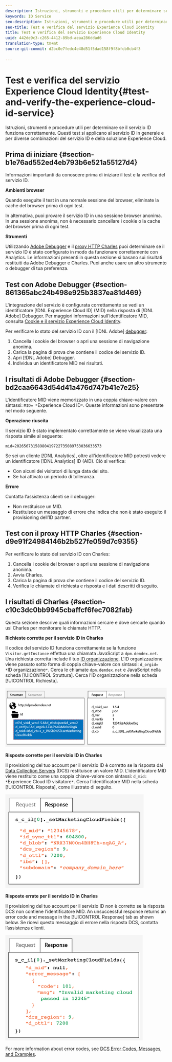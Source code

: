 ```yaml
---
description: Istruzioni, strumenti e procedure utili per determinare se il servizio ID funziona correttamente. Questi test si applicano al servizio ID in generale e per diverse combinazioni del servizio ID e della soluzione Experience Cloud.
keywords: ID Service
seo-description: Istruzioni, strumenti e procedure utili per determinare se il servizio ID funziona correttamente. Questi test si applicano al servizio ID in generale e per diverse combinazioni del servizio ID e della soluzione Experience Cloud.
seo-title: Test e verifica del servizio Experience Cloud Identity
title: Test e verifica del servizio Experience Cloud Identity
uuid: 442de9c3-c265-4412-89bd-aeaa286ddad6
translation-type: tm+mt
source-git-commit: d2bc0e7fedc4e48d51f5dad158f9f8bfcb0cb4f3

---
```



# Test e verifica del servizio Experience Cloud Identity{#test-and-verify-the-experience-cloud-id-service}

Istruzioni, strumenti e procedure utili per determinare se il servizio ID funziona correttamente. Questi test si applicano al servizio ID in generale e per diverse combinazioni del servizio ID e della soluzione Experience Cloud.

## Prima di iniziare {#section-b1e76ad552ed4eb793b6e521a55127d4}

Informazioni importanti da conoscere prima di iniziare il test e la verifica del servizio ID.

**Ambienti browser**

Quando eseguite il test in una normale sessione del browser, eliminate la cache del browser prima di ogni test.

In alternativa, puoi provare il servizio ID in una sessione browser anonima. In una sessione anonima, non è necessario cancellare i cookie o la cache del browser prima di ogni test.

**Strumenti**

Utilizzando [Adobe Debugger](https://docs.adobe.com/content/help/en/analytics/implementation/validate/debugger.html) e il [proxy HTTP Charles](https://www.charlesproxy.com/) puoi determinare se il servizio ID è stato configurato in modo da funzionare correttamente con Analytics. Le informazioni presenti in questa sezione si basano sui risultati restituiti da Adobe Debugger e Charles. Puoi anche usare un altro strumento o debugger di tua preferenza.

## Test con Adobe Debugger {#section-861365abc24b498e925b3837ea81d469}

L&#39;integrazione del servizio è configurata correttamente se vedi un identificatore [!DNL Experience Cloud ID] (MID) nella risposta di [!DNL Adobe] Debugger. Per maggiori informazioni sull’identificatore MID, consulta [Cookie e il servizio Experience Cloud Identity](../introduction/cookies.md).

Per verificare lo stato del servizio ID con il [!DNL Adobe] [debugger](https://docs.adobe.com/content/help/en/analytics/implementation/validate/debugger.html):

1. Cancella i cookie del browser o apri una sessione di navigazione anonima.
1. Carica la pagina di prova che contiene il codice del servizio ID.
1. Apri [!DNL Adobe] Debugger.
1. Individua un identificatore MID nei risultati.

## I risultati di Adobe Debugger {#section-bd2caa6643d54d41a476d747b41e7e25}

L&#39;identificatore MID viene memorizzato in una coppia chiave-valore con sintassi: `MID= *`Experience Cloud ID`*`. Queste informazioni sono presentate nel modo seguente.

**Operazione riuscita**

Il servizio ID è stato implementato correttamente se viene visualizzata una risposta simile al seguente:

```
mid=20265673158980419722735089753036633573
```

Se sei un cliente [!DNL Analytics], oltre all&#39;identificatore MID potresti vedere un identificatore [!DNL Analytics] ID (AID). Ciò si verifica:

* Con alcuni dei visitatori di lunga data del sito.
* Se hai attivato un periodo di tolleranza.

**Errore**

Contatta l’assistenza [](https://helpx.adobe.com/it/marketing-cloud/contact-support.html) clienti se il debugger:

* Non restituisce un MID.
* Restituisce un messaggio di errore che indica che non è stato eseguito il provisioning dell’ID partner.

## Test con il proxy HTTP Charles {#section-d9e91f24984146b2b527fe059d7c9355}

Per verificare lo stato del servizio ID con Charles:

1. Cancella i cookie del browser o apri una sessione di navigazione anonima.
1. Avvia Charles.
1. Carica la pagina di prova che contiene il codice del servizio ID.
1. Verifica le chiamate di richiesta e risposta e i dati descritti di seguito.

## I risultati di Charles {#section-c10c3dc0bb9945cbaffcf6fec7082fab}

Questa sezione descrive quali informazioni cercare e dove cercarle quando usi Charles per monitorare le chiamate HTTP.

**Richieste corrette per il servizio ID in Charles**

Il codice del servizio ID funziona correttamente se la funzione `Visitor.getInstance` effettua una chiamata JavaScript a `dpm.demdex.net`. Una richiesta corretta include il tuo [ID organizzazione](../reference/requirements.md#section-a02f537129a64ffbb690d5738d360c26). L&#39;ID organizzazione viene passato sotto forma di coppia chiave-valore con sintassi: `d_orgid= *`ID organizzazione`*`. Cerca le chiamate `dpm.demdex.net` e JavaScript nella scheda [!UICONTROL Struttura]. Cerca l’ID organizzazione nella scheda [!UICONTROL Richiesta].

![](assets/charles_request.png)

**Risposte corrette per il servizio ID in Charles**

Il provisioning del tuo account per il servizio ID è corretto se la risposta dai [Data Collection Servers](https://docs.adobe.com/content/help/en/audience-manager/user-guide/reference/system-components/components-data-collection.html) (DCS) restituisce un valore MID. L&#39;identificatore MID viene restituito come una coppia chiave-valore con sintassi: `d_mid: *`Experience Cloud ID visitatore`*`. Cerca l’identificatore MID nella scheda [!UICONTROL Risposta], come illustrato di seguito.

![](assets/charles_response_success.png)

**Risposte errate per il servizio ID in Charles**

Il provisioning del tuo account per il servizio ID non è corretto se la risposta DCS non contiene l’identificatore MID. An unsuccessful response returns an error code and message in the [!UICONTROL Response] tab as shown below. Se ricevi questo messaggio di errore nella risposta DCS, contatta l’assistenza clienti.

![](assets/charles_response_unsuccessful.png)

For more information about error codes, see [DCS Error Codes, Messages, and Examples](https://docs.adobe.com/content/help/en/audience-manager/user-guide/api-and-sdk-code/dcs/dcs-api-reference/dcs-error-codes.html).

